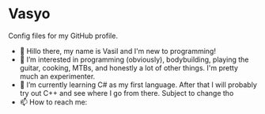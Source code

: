 # Vasyo
Config files for my GitHub profile.
- 👋 Hillo there, my name is Vasil and I'm new to programming!
- 👀 I’m interested in programming (obviously), bodybuilding, playing the guitar, cooking, MTBs, and honestly a lot of other things. I'm pretty much an experimenter.
- 🌱 I’m currently learning C# as my first language. After that I will probably try out C++ and see where I go from there. Subject to change tho 
- 📫 How to reach me: 
